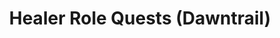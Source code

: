 ---
layout: quest-table
expansion: Role Quests
title: Healer Role Quests (Dawntrail)
permalink: /quests/role/dawntrail/healer
links:
  previous: /quests/role/endwalker/healer
quests:
  - name: Uncouth Customers
    level: 90
    rowId: 70353
    questId: KinGba001_04817
    genre: Role Quests (Dawntrail)
    icon: '71140'
    issuer:
      location: Tuliyollal
      coords: (12.4, 14.5)
      name: Br'uk Evu
    steps:
      - location: Tuliyollal
        coords: (12.7, 14.8)
        name: Take a seat at the indicated table.
      - location: Tuliyollal
        coords: (12.3, 14.6)
        name: Speak with Rral Majun.
    requires:
      - name: The Feat of Pots
        level: 92
        rowId: 70418
        questId: KinGmb103_04882
        genre: Dawntrail
        icon: '71000'
    partQuestNo: 1
  - name: In the Sting of Things
    level: 90
    rowId: 70360
    questId: KinGba201_04824
    genre: Healer Role Quests (Dawntrail)
    icon: '71140'
    issuer:
      location: Tuliyollal
      coords: (12.0, 15.0)
      name: Nyipine
    steps:
      - location: Limsa Lominsa Lower Decks
        coords: (3.0, 11.5)
        name: Speak with Bhaldbryda in Limsa Lominsa.
      - location: Limsa Lominsa Lower Decks
        coords: (7.3, 13.5)
        name: Speak with Loashkana.
      - location: Limsa Lominsa Lower Decks
        coords: (8.5, 11.5)
        name: Gather information around Hawkers' Alley.
      - location: Limsa Lominsa Lower Decks
        coords: (8.3, 15.0)
        name: Speak with the sunny Yellowjacket.
      - location: Limsa Lominsa Lower Decks
        coords: (8.9, 13.4)
        name: Rendezvous with the sunny Yellowjacket.
      - location: Limsa Lominsa Lower Decks
        coords: (8.9, 13.4)
        name: Cast Esuna on the ailing citizen.
      - location: Limsa Lominsa Lower Decks
        coords: (8.9, 13.4)
        name: Speak with Loashkana.
    partQuestNo: 2
  - name: Causing Problems on Purpose
    level: 92
    rowId: 70361
    questId: KinGba211_04825
    genre: Healer Role Quests (Dawntrail)
    icon: '71140'
    issuer:
      location: Limsa Lominsa Lower Decks
      coords: (8.9, 13.4)
      name: Loashkana
    steps:
      - location: Western La Noscea
        coords: (27.4, 27.2)
        name: Speak with Loashkana in Aleport.
      - location: Western La Noscea
        coords: (25.7, 26.1)
        name: Speak with the knowledgeable merchant.
      - location: Western La Noscea
        coords: (31.1, 27.7)
        name: Search for Wyssulm and Zerig, and defeat any enemies that threaten them.
      - location: Western La Noscea
        coords: (30.8, 28.1)
        name: Aid Wyssulm.
      - location: Western La Noscea
        coords: (30.7, 28.0)
        name: Cast Esuna on Zerig.
      - location: Limsa Lominsa Lower Decks
        coords: (8.9, 13.4)
        name: Speak with Loashkana in Limsa Lominsa.
    partQuestNo: 3
  - name: Living among the Deadly
    level: 94
    rowId: 70362
    questId: KinGba221_04826
    genre: Healer Role Quests (Dawntrail)
    icon: '71140'
    issuer:
      location: Limsa Lominsa Lower Decks
      coords: (8.9, 13.4)
      name: Loashkana
    steps:
      - location: Lower La Noscea
        coords: (25.8, 34.7)
        name: Speak with Loashkana at the Moraby Drydocks.
      - location: Lower La Noscea
        coords: (24.1, 33.9)
        name: Search for the red-headed youth.
      - location: Lower La Noscea
        coords: (25.8, 34.6)
        name: Speak with the high-strung shipwright.
      - location: Lower La Noscea
        coords: (25.8, 34.7)
        name: Speak with Loashkana.
      - location: Limsa Lominsa Lower Decks
        coords: (8.9, 13.4)
        name: Rendezvous with Loashkana in Limsa Lominsa.
    partQuestNo: 4
  - name: Taste of a Toxin Paradise
    level: 96
    rowId: 70363
    questId: KinGba231_04827
    genre: Healer Role Quests (Dawntrail)
    icon: '71140'
    issuer:
      location: Limsa Lominsa Lower Decks
      coords: (8.9, 13.4)
      name: Loashkana
    steps:
      - location: Western La Noscea
        coords: (26.8, 26.7)
        name: Speak with Loashkana in Aleport.
      - location: Upper La Noscea
        coords: (29.2, 22.9)
        name: Speak with Loashkana at Camp Bronze Lake.
      - location: Upper La Noscea
        coords: (29.7, 23.7)
        name: Cast Esuna on any violently laughing victims.
      - location: Upper La Noscea
        coords: (29.8, 22.3)
        name: Rendezvous with Loashkana.
      - location: Limsa Lominsa Lower Decks
        coords: (8.9, 13.4)
        name: Speak with Loashkana in Limsa Lominsa.
    partQuestNo: 5
  - name: Downed by the River
    level: 98
    rowId: 70364
    questId: KinGba241_04828
    genre: Healer Role Quests (Dawntrail)
    icon: '71140'
    issuer:
      location: Limsa Lominsa Lower Decks
      coords: (8.9, 13.4)
      name: Loashkana
    steps:
      - location: Eastern La Noscea
        coords: (32.9, 30.5)
        name: Speak with Loashkana at Costa del Sol.
      - location: Eastern La Noscea
        coords: (32.9, 30.5)
        name: Speak with Loashkana.
      - location: Eastern La Noscea
        coords: (17.0, 26.8)
        name: Survey the designated location and defeat any enemies that appear.
      - location: Eastern La Noscea
        coords: (19.5, 25.9)
        name: Deliver the river survey notes to Loashkana.
      - location: Eastern La Noscea
        coords: (19.5, 25.9)
        name: Speak with Loashkana.
      - location: Eastern La Noscea
        coords: (32.9, 30.5)
        name: Speak with Loashkana once more.
      - location: Limsa Lominsa Lower Decks
        coords: (8.9, 13.4)
        name: Speak with Loashkana in Limsa Lominsa.
    partQuestNo: 6
  - name: An Antidote for Anarchy
    level: 100
    rowId: 70365
    questId: KinGba251_04829
    genre: Healer Role Quests (Dawntrail)
    icon: '71140'
    issuer:
      location: Limsa Lominsa Lower Decks
      coords: (8.9, 13.4)
      name: Loashkana
    steps:
      - location: Eastern La Noscea
        coords: (14.7, 24.6)
        name: Speak with Loashkana at Raincatcher Gully.
      - location: Eastern La Noscea
        coords: (14.7, 24.6)
        name: Speak with Loashkana.
      - location: Eastern La Noscea
        coords: (14.8, 24.6)
        name: Speak with Loashkana.
      - location: Eastern La Noscea
        coords: (14.7, 24.6)
        name: Speak with Loashkana again.
      - location: Western La Noscea
        coords: (26.8, 26.8)
        name: Speak with Wyssulm in Aleport.
      - location: Tuliyollal
        coords: (12.0, 15.0)
        name: Speak with Nyipine in Tuliyollal.
    soloDuty:
      levelSync: 100
    unlocks:
      - id: 3500
        name: A Heartsting's a Heavy Burden
        type: achievement
    partQuestNo: 7


---